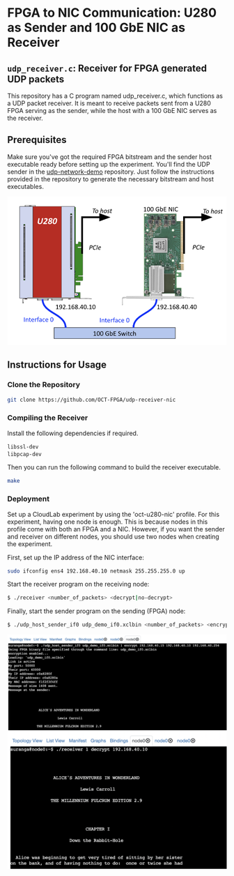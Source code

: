 # FPGA to NIC Communication: U280 as Sender and 100 GbE NIC as Receiver

## `udp_receiver.c`: Receiver for FPGA generated UDP packets

This repository has a C program named udp_receiver.c, which functions as a UDP packet receiver. It is meant to receive packets sent from a U280 FPGA serving as the sender, while the host with a 100 GbE NIC serves as the receiver.

## Prerequisites

Make sure you've got the required FPGA bitstream and the sender host executable ready before setting up the experiment. You'll find the UDP sender in the [udp-network-demo](https://github.com/OCT-FPGA/udp-network-demo) repository. Just follow the instructions provided in the repository to generate the necessary bitstream and host executables.

![plot](fpga-nic1.png)

## Instructions for Usage

### Clone the Repository

```bash
git clone https://github.com/OCT-FPGA/udp-receiver-nic
```

### Compiling the Receiver

Install the following dependencies if required.

```bash
libssl-dev
libpcap-dev
```

Then you can run the following command to build the receiver executable.

```bash
make
```

### Deployment

Set up a CloudLab experiment by using the 'oct-u280-nic' profile. For this experiment, having one node is enough. This is because nodes in this profile come with both an FPGA and a NIC. However, if you want the sender and receiver on different nodes, you should use two nodes when creating the experiment.

First, set up the IP address of the NIC interface:

```bash
sudo ifconfig ens4 192.168.40.10 netmask 255.255.255.0 up
```

Start the receiver program on the receiving node:

```bash
$ ./receiver <number_of_packets> <decrypt|no-decrypt> 
```
Finally, start the sender program on the sending (FPGA) node:

```bash
$ ./udp_host_sender_if0 udp_demo_if0.xclbin <number_of_packets> <encrypt|no-encrypt> <sender IP> <receiver IP> <IP gateway>
```
![plot](send.png)
![plot](recv.png)
